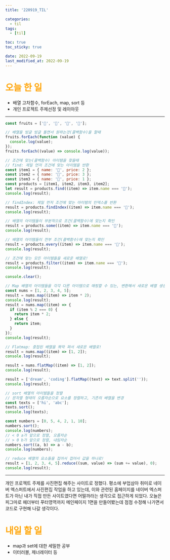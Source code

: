 ```yaml
---
title: '220919_TIL'

categories:
  - til
tags:
  - [til]

toc: true
toc_sticky: true

date: 2022-09-19
last_modified_at: 2022-09-19
---
```


# <span style="color:orange"> 오늘 한 일</span>

- 배열 고차함수, forEach, map, sort 등
- 개인 프로젝트 주제선정 및 레이아웃

---

```javascript
const fruits = ['🍌', '🍓', '🍇', '🍓'];

// 배열을 빙글 빙글 돌면서 원하는것(콜백함수)을 할때
fruits.forEach(function (value) {
  console.log(value);
});
fruits.forEach((value) => console.log(value));

// 조건에 맞는(콜백함수) 아이템을 찾을때
// find: 제일 먼저 조건에 맞는 아이템을 반환
const item1 = { name: '🥛', price: 2 };
const item2 = { name: '🍪', price: 3 };
const item3 = { name: '🍙', price: 1 };
const products = [item1, item2, item3, item2];
let result = products.find((item) => item.name === '🍪');
console.log(result);

// findIndex: 제일 먼저 조건에 맞는 아이템의 인덱스를 반환
result = products.findIndex((item) => item.name === '🍪');
console.log(result);

// 배열의 아이템들이 부분적으로 조건(콜백함수)에 맞는지 확인
result = products.some((item) => item.name === '🍪');
console.log(result);

// 배열의 아이템들이 전부 조건(콜백함수)에 맞는지 확인
result = products.every((item) => item.name === '🍪');
console.log(result);

// 조건에 맞는 모든 아이템들을 새로운 배열로!
result = products.filter((item) => item.name === '🍪');
console.log(result);

console.clear();

// Map 배열의 아이템들을 각각 다른 아이템으로 매핑할 수 있는, 변환해서 새로운 배열 생성!
const nums = [1, 2, 3, 4, 5];
result = nums.map((item) => item * 2);
console.log(result);
result = nums.map((item) => {
  if (item % 2 === 0) {
    return item * 2;
  } else {
    return item;
  }
});
console.log(result);

// Flatmap: 중첩된 배열을 쫘악 펴서 새로운 배열로!
result = nums.map((item) => [1, 2]);
console.log(result);

result = nums.flatMap((item) => [1, 2]);
console.log(result);

result = ['dream', 'coding'].flatMap((text) => text.split(''));
console.log(result);

// sort 배열의 아이템들을 정렬
// 문자열 형태의 오름차순으로 요소를 정렬하고, 기존의 배열을 변경
const texts = ['hi', 'abc'];
texts.sort();
console.log(texts);

const numbers = [0, 5, 4, 2, 1, 10];
numbers.sort();
console.log(numbers);
// < 0 a가 앞으로 정렬, 오름차순
// > 0 b가 앞으로 정렬, 내림차순
numbers.sort((a, b) => a - b);
console.log(numbers);

// reduce 배열의 요소들을 접어서 접어서 값을 하나로!
result = [1, 2, 3, 4, 5].reduce((sum, value) => (sum += value), 0);
console.log(result);
```

---

개인 프로젝트 주제를 사진편집 해주는 사이트로 정했다.
평소에 부업삼아 취미로 네이버 엑스퍼트에서 사진편집 작업을 하고 있는데,
이와 관련된 홈페이지를 네이버 엑스퍼트가 아닌 내가 직접 만든 사이트였다면 어떨까라는 생각으로 접근하게 되었다.
오늘은 피그마로 헤더부터 푸터영역까지 메인페이지 1면을 만들어봤는데 점점 수정해 나가면서 코드로 구현해 나갈 생각이다.

# <span style="color:orange"> 내일 할 일</span>

- map과 set에 대한 세밀한 공부
- 이터러블, 제너레이터 등
